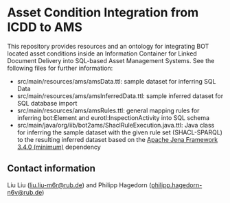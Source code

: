 # Asset Condition Integration from ICDD to AMS
This repository provides resources and an ontology for integrating BOT located asset conditions inside an Information Container for Linked Document Delivery into SQL-based Asset Management Systems. See the following files for further information:
- src/main/resources/ams/amsData.ttl:  sample dataset for inferring SQL Data
- src/main/resources/ams/amsInferredData.ttl: sample inferred dataset for SQL database import
- src/main/resources/ams/amsRules.ttl: general mapping rules for inferring bot:Element and eurotl:InspectionActivity into SQL schema
- src/main/java/org/iib/bot2ams/ShaclRuleExecution.java.ttl: Java class for inferring the sample dataset with the given rule set (SHACL-SPARQL) to the resulting inferred dataset based on the [Apache Jena Framework 3.4.0 (minimum)](https://mvnrepository.com/artifact/org.apache.jena/jena-arq/3.4.0) dependency

## Contact information
Liu Liu (liu.liu-m6r@rub.de) and Philipp Hagedorn (philipp.hagedorn-n6v@rub.de)
